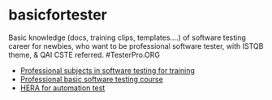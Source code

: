 # basicfortester
Basic knowledge (docs, training clips, templates....) of software testing career for newbies, who want to be professional software tester, with ISTQB theme, &amp; QAI CSTE referred.
#TesterPro.ORG
+ [Professional subjects in software testing for training](http://www.testerpro.org/--o-t-o-tester-tr-c-tuy-n-mi-n-ph-.html)
+ [Professional basic software testing course](https://onedrive.live.com/view.aspx?resid=334E3B4FD5D42D83!18891&ithint=file%2cdocx&app=Word&authkey=!APUBcAVA0yootpQ)
+ [HERA for automation test](https://github.com/koolj/heraforweb)
